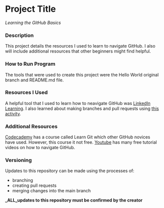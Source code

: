 # Project Title
_Learning the GitHub Basics_

### Description
This project details the resources I used to learn to navigate GitHub. I also will include additional resources that other beginners might find helpful.

### How to Run Program
The tools that were used to create this project were the Hello World original branch and README.md file.

### Resources I Used
A helpful tool that I used to learn how to neavigate GitHub was [LinkedIn Learning](https://www.linkedin.com/learning/).
I also learned about making branches and pull requests using [this activity](https://www.guides.github.com/activities/hello-world/).

### Additional Resources
[Codecademy](https://www.codecademy.com) has a course called Learn Git which other GitHub novices have used. However, this course it not free.
[Youtube](https://www.youtube.com) has many free tutorial videos on how to navigate GitHub.

### Versioning
Updates to this repository can be made using the processes of:
- branching 
- creating pull requests
- merging changes into the main branch

**_ALL_updates to this repository must be confirmed by the creator** 
